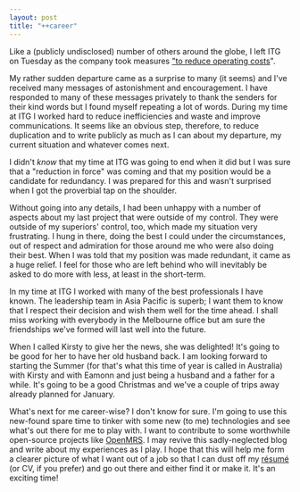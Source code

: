 ```yaml
---
layout: post
title: "++career"
---
```


Like a (publicly undisclosed) number of others around the globe, I left ITG on
Tuesday as the company took measures [&quot;to reduce operating
costs](https://investor.itg.com/phoenix.zhtml?c=100516&amp;p=RssLanding&amp;cat=news&amp;id=1764371)&quot;.


My rather sudden departure came as a surprise to many (it seems) and I've
received many messages of astonishment and encouragement. I have responded to
many of these messages privately to thank the senders for their kind words but I
found myself repeating a lot of words. During my time at ITG I worked hard to
reduce inefficiencies and waste and improve communications. It seems like an
obvious step, therefore, to reduce duplication and to write publicly as much as
I can about my departure, my current situation and whatever comes next.


I didn't _know_ that my time at ITG was going to end when it did but I was sure
that a &quot;reduction in force&quot; was coming and that my position would be a
candidate for redundancy. I was prepared for this and wasn't surprised when I
got the proverbial tap on the shoulder.


Without going into any details, I had been unhappy with a number of aspects
about my last project that were outside of my control. They were outside of my
superiors' control, too, which made my situation very frustrating. I hung in
there, doing the best I could under the circumstances, out of respect and
admiration for those around me who were also doing their best. When I was told
that my position was made redundant, it came as a huge relief. I feel for those
who are left behind who will inevitably be asked to do more with less, at least
in the short-term.


In my time at ITG I worked with many of the best professionals I have known. The
leadership team in Asia Pacific is superb; I want them to know that I respect
their decision and wish them well for the time ahead. I shall miss working with
everybody in the Melbourne office but am sure the friendships we've formed will
last well into the future.


When I called Kirsty to give her the news, she was delighted! It's going to be
good for her to have her old husband back. I am looking forward to starting the
Summer (for that's what this time of year is called in Australia) with Kirsty
and with Eamonn and just being a husband and a father for a while. It's going to
be a good Christmas and we've a couple of trips away already planned for
January.


What's next for me career-wise? I don't know for sure. I'm going to use this
new-found spare time to tinker with some new (to me) technologies and see what's
out there for me to play with. I want to contribute to some worthwhile
open-source projects like [OpenMRS](https://openmrs.org/). I may revive this
sadly-neglected blog and write about my experiences as I play. I hope that this
will help me form a clearer picture of what I want out of a job so that I can
dust off my [r&eacute;sum&eacute;](https://careers.stackoverflow.com/johnsyweb)
(or CV, if you prefer) and go out there and either find it or make it. It's an
exciting time!


